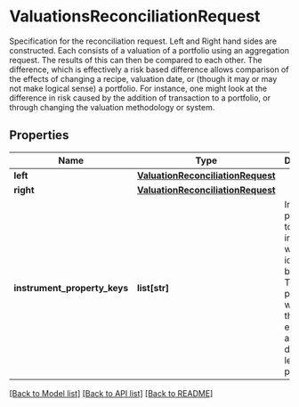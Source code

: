 # ValuationsReconciliationRequest

Specification for the reconciliation request. Left and Right hand sides are constructed. Each consists of a valuation of a portfolio  using an aggregation request. The results of this can then be compared to each other. The difference, which is effectively a risk based  difference allows comparison of the effects of changing a recipe, valuation date, or (though it may or may not make logical sense) a portfolio.  For instance, one might look at the difference in risk caused by the addition of transaction to a portfolio, or through changing the valuation  methodology or system.
## Properties
Name | Type | Description | Notes
------------ | ------------- | ------------- | -------------
**left** | [**ValuationReconciliationRequest**](ValuationReconciliationRequest.md) |  | 
**right** | [**ValuationReconciliationRequest**](ValuationReconciliationRequest.md) |  | 
**instrument_property_keys** | **list[str]** | Instrument properties to be included with any identified breaks. These properties will be in the effective and AsAt dates of the left portfolio | 

[[Back to Model list]](../README.md#documentation-for-models) [[Back to API list]](../README.md#documentation-for-api-endpoints) [[Back to README]](../README.md)


